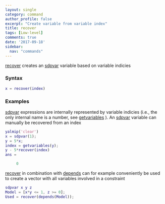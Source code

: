```yaml
---
layout: single
category: command
author_profile: false
excerpt: "Create variable from variable index"
title: recover
tags: [Low-level]
comments: true
date: '2017-09-18'
sidebar:
  nav: "commands"
---
```


[recover](/command/recover) creates an [sdpvar](/command/sdpvar) variable based on variable indicies

### Syntax

````matlab
x = recover(index)
````

### Examples

[sdpvar](/commad/sdpvar) expressions are internally represented by variable indicies (i.e., the only internal name is a number, see  [getvariables](/command/getvariables) ). An [sdpvar](/command/sdpvar) variable can manually be recovered from an index

````matlab
yalmip('clear')
x = sdpvar(1);
y = 5*x;
index = getvariables(y);
y - 5*recover(index)
ans =

     0
````

[recover](/command/recover) in combination with [depends](/command/depends) can for example conveniently be used to create a vector with all variables involved in a constraint

````matlab
sdpvar x y z
Model = [x*y <= 1, z >= 0];
Used = recover(depends(Model));
````

